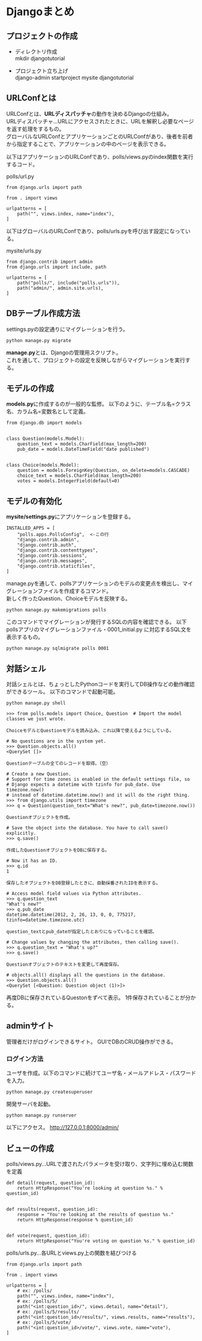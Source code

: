 # Djangoまとめ

## プロジェクトの作成
- ディレクトリ作成  
mkdir djangotutorial

- プロジェクト立ち上げ  
django-admin startproject mysite djangotutorial

## URLConfとは
URLConfとは、**URLディスパッチャ**の動作を決めるDjangoの仕組み。  
URLディスパッチャ...URLにアクセスされたときに、URLを解釈し必要なページを返す処理をするもの。  
グローバルなURLConfとアプリケーションごとのURLConfがあり、後者を前者から指定することで、アプリケーションの中のページを表示できる。

以下はアプリケーションのURLConfであり、polls/views.pyのindex関数を実行するコード。  

polls/url.py
```
from django.urls import path

from . import views

urlpatterns = [
    path("", views.index, name="index"),
]
```

以下はグローバルのURLConfであり、polls/urls.pyを呼び出す設定になっている。

mysite/urls.py
```
from django.contrib import admin
from django.urls import include, path

urlpatterns = [
    path("polls/", include("polls.urls")),
    path("admin/", admin.site.urls),
]
```

## DBテーブル作成方法
settings.pyの設定通りにマイグレーションを行う。
```
python manage.py migrate
```
**manage.py**とは、Djangoの管理用スクリプト。  
これを通して、プロジェクトの設定を反映しながらマイグレーションを実行する。

## モデルの作成
**models.py**に作成するのが一般的な監修。
以下のように、テーブル名=クラス名、カラム名=変数名として定義。

```
from django.db import models


class Question(models.Model):
    question_text = models.CharField(max_length=200)
    pub_date = models.DateTimeField("date published")


class Choice(models.Model):
    question = models.ForeignKey(Question, on_delete=models.CASCADE)
    choice_text = models.CharField(max_length=200)
    votes = models.IntegerField(default=0)
```

## モデルの有効化
**mysite/settings.py**にアプリケーションを登録する。

```
INSTALLED_APPS = [
    "polls.apps.PollsConfig",  <-この行
    "django.contrib.admin",
    "django.contrib.auth",
    "django.contrib.contenttypes",
    "django.contrib.sessions",
    "django.contrib.messages",
    "django.contrib.staticfiles",
]
```

manage.pyを通して、pollsアプリケーションのモデルの変更点を検出し、マイグレーションファイルを作成するコマンド。  
新しく作ったQuestion、Choiceモデルを反映する。
```
python manage.py makemigrations polls
```

このコマンドでマイグレーションが発行するSQLの内容を確認できる。
以下pollsアプリのマイグレーションファイル・0001_initial.py に対応するSQL文を表示するもの。
```
python manage.py sqlmigrate polls 0001
```

## 対話シェル
対話シェルとは、ちょっとしたPythonコードを実行してDB操作などの動作確認ができるツール。
以下のコマンドで起動可能。
```
python manage.py shell
```

```
>>> from polls.models import Choice, Question  # Import the model classes we just wrote.

ChoiceモデルとQuestionモデルを読み込み、これ以降で使えるようにしている。

# No questions are in the system yet.
>>> Question.objects.all()
<QuerySet []>

Questionテーブルの全てのレコードを取得。（空）

# Create a new Question.
# Support for time zones is enabled in the default settings file, so
# Django expects a datetime with tzinfo for pub_date. Use timezone.now()
# instead of datetime.datetime.now() and it will do the right thing.
>>> from django.utils import timezone
>>> q = Question(question_text="What's new?", pub_date=timezone.now())

Questionオブジェクトを作成。

# Save the object into the database. You have to call save() explicitly.
>>> q.save()

作成したQuestionオブジェクトをDBに保存する。

# Now it has an ID.
>>> q.id
1

保存したオブジェクトをDB登録したときに、自動採番されたIDを表示する。

# Access model field values via Python attributes.
>>> q.question_text
"What's new?"
>>> q.pub_date
datetime.datetime(2012, 2, 26, 13, 0, 0, 775217, tzinfo=datetime.timezone.utc)

question_textとpub_dateが指定したとおりになっていることを確認。

# Change values by changing the attributes, then calling save().
>>> q.question_text = "What's up?"
>>> q.save()

Questionオブジェクトのテキストを変更して再度保存。

# objects.all() displays all the questions in the database.
>>> Question.objects.all()
<QuerySet [<Question: Question object (1)>]>
```

再度DBに保存されているQuestonをずべて表示。
1件保存されていることが分かる。

## adminサイト
管理者だけがログインできるサイト。
GUIでDBのCRUD操作ができる。

### ログイン方法
ユーザを作成。以下のコマンドに続けてユーザ名・メールアドレス・パスワードを入力。
```
python manage.py createsuperuser
```

開発サーバを起動。
```
python manage.py runserver
```
以下にアクセス。
http://127.0.0.1:8000/admin/ 

## ビューの作成
polls/views.py...URLで渡されたパラメータを受け取り、文字列に埋め込む関数を定義 
```
def detail(request, question_id):
    return HttpResponse("You're looking at question %s." % question_id)


def results(request, question_id):
    response = "You're looking at the results of question %s."
    return HttpResponse(response % question_id)


def vote(request, question_id):
    return HttpResponse("You're voting on question %s." % question_id)
```

polls/urls.py...各URLとviews.py上の関数を結びつける
```
from django.urls import path

from . import views

urlpatterns = [
    # ex: /polls/
    path("", views.index, name="index"),
    # ex: /polls/5/
    path("<int:question_id>/", views.detail, name="detail"),
    # ex: /polls/5/results/
    path("<int:question_id>/results/", views.results, name="results"),
    # ex: /polls/5/vote/
    path("<int:question_id>/vote/", views.vote, name="vote"),
]
```